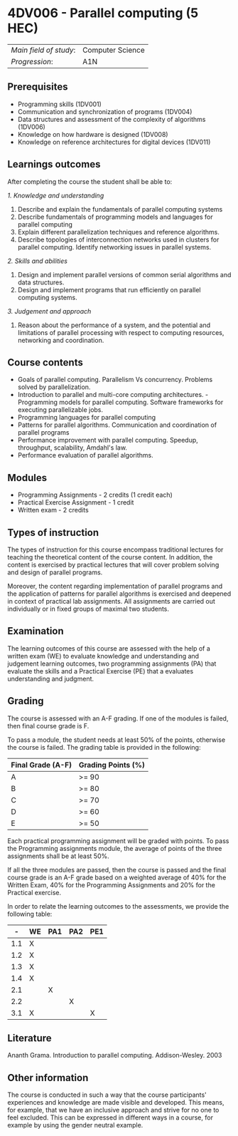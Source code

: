 # 4DV006 -  Parallel computing (5 HEC)

|     |     |
| --- | --- | 
| *Main field of study*: | Computer Science | 
| *Progression*: | A1N | 

## Prerequisites

- Programming skills (1DV001)
- Communication and synchronization of programs (1DV004)
- Data structures and assessment of the complexity of algorithms (1DV006)
- Knowledge on how hardware is designed (1DV008)
- Knowledge on reference architectures for digital devices (1DV011)


## Learnings outcomes

After completing the course the student shall be able to:

*1. Knowledge and understanding*

1. Describe and explain the fundamentals of parallel computing systems
2. Describe fundamentals of programming models and languages for parallel
computing
3. Explain different parallelization techniques and reference algorithms. 
4. Describe topologies of interconnection networks used in clusters for parallel computing. Identify networking issues in parallel systems. 

*2.	Skills and abilities*

1. Design and implement parallel versions of common serial algorithms and data structures.
2. Design and implement programs that run efficiently on parallel computing systems.

*3.	Judgement and approach*

1. Reason about the performance of a system, and the potential and limitations of parallel processing with respect to computing resources, networking and coordination. 



## Course contents

- Goals of parallel computing. Parallelism Vs concurrency. Problems solved by parallelization. 
- Introduction to parallel and multi-core computing architectures. - Programming models for parallel computing. Software frameworks for executing parallelizable jobs. 
- Programming languages for parallel computing
- Patterns for parallel algorithms. Communication and coordination of parallel programs  
- Performance improvement with parallel computing. Speedup, throughput, scalability, Amdahl's law.
- Performance evaluation of parallel algorithms. 

## Modules

- Programming Assignments - 2 credits (1 credit each)
- Practical Exercise Assignment - 1 credit
- Written exam - 2 credits

## Types of instruction

The types of instruction for this course encompass traditional lectures for teaching the theoretical content of the course content. In addition, the content is exercised by practical lectures that will cover problem solving and design of parallel programs. 

Moreover, the content regarding implementation of parallel programs and the application of patterns for parallel algorithms is exercised and deepened in context of practical lab assignments. 
All assignments are carried out individually or in fixed groups of maximal two students.


## Examination

The learning outcomes of this course are assessed with the help of a written exam (WE) to evaluate knowledge and understanding and judgement learning outcomes, two programming assignments (PA) that evaluate the skills and a Practical Exercise (PE) that a evaluates understanding and judgment.


## Grading

The course is assessed with an A-F grading. If one of the modules is failed, then final course grade is F. 

To pass a module, the student needs at least 50% of the points, otherwise the course is failed. The grading table is provided in the following:

|Final Grade (A-F) | Grading Points (%) |
| ---------------  | ------------------ |
| A                | >= 90              |
| B                | >= 80              |
| C                | >= 70              |
| D                | >= 60              |
| E                | >= 50              |

Each practical programming assignment will be graded with points. To pass the Programming assignments module, the average of points of the three assignments shall be at least 50%.

If all the three modules are passed, then the course is passed and the final course grade is an A-F grade based on a weighted average of 40% for the Written Exam, 40% for the Programming Assignments and 20% for the Practical exercise. 

In order to relate the learning outcomes to the assessments, we provide the following table:


|  -   | WE  | PA1 | PA2 | PE1 |
| ---  | --- | --- | --- | --- |
| 1.1  | X   |     |     |     |
| 1.2  | X   |     |     |     | 
| 1.3  | X   |     |     |     |
| 1.4  | X   |     |     |     |
| 2.1  |     |  X  |     |     |
| 2.2  |     |     |  X  |     |
| 3.1  | X   |     |     |  X  |





## Literature

Ananth Grama. Introduction to parallel computing. Addison-Wesley. 2003


## Other information

The course is conducted in such a way that the course participants' experiences and knowledge are made visible and developed. This means, for example, that we have an inclusive approach and strive for no one to feel excluded. This can be expressed in different ways in a course, for example by using the gender neutral example.